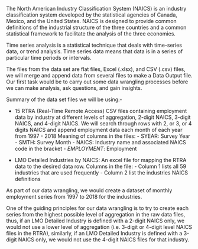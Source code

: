 
The North American Industry Classification System (NAICS) is an industry classification system developed by the statistical agencies of Canada, Mexico, and the United States. NAICS is designed to provide common definitions of the industrial structure of the three countries and a common statistical framework to facilitate the analysis of the three economies.

Time series analysis is a statistical technique that deals with time-series data, or trend analysis.  Time series data means that data is in a series of particular time periods or intervals.

The files from the data set are flat files, Excel (.xlsx), and CSV (.csv) files, we will merge and append data from several files to make a Data Output file. Our first task would be to carry out some data wrangling processes before we can make analysis, ask questions, and gain insights. 

Summary of the data set files we will be using:-
- 15 RTRA (Real-Time Remote Access) CSV files containing employment data by industry at different levels of aggregation, 2-digit NAICS, 3-digit NAICS, and 4-digit NAICS. We will search through rows with 2, or 3, or 4 digits NAICS and append employment data each month of each year from 1997 - 2018 
	Meaning of columns in the files:
		- SYEAR: Survey Year
		- SMTH: Survey Month
		- NAICS: Industry name and associated NAICS code in the bracket
		- _EMPLOYMENT_: Employment


- LMO Detailed Industries by NAICS: An excel file for mapping the RTRA data to the desired data row.
 Columns in the file:
		- Column 1 lists all 59 industries that are used frequently 
		- Column 2 list the industries NAICS definitions


As part of our data wrangling, we would create a dataset of monthly employment series from 1997 to 2018 for the industries.

One of the guiding principles for our data wrangling is to try to create each series from the highest possible level of aggregation in the raw data files, thus, if an LMO Detailed Industry is defined with a 2-digit NAICS only, we would not use a lower level of aggregation (i.e. 3-digit or 4-digit level NAICS files in the RTRA), similarly, if an LMO Detailed Industry is defined with a 3-digit NAICS only, we would not use the 4-digit NAICS files for that industry. 

